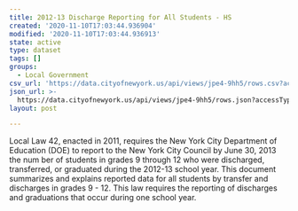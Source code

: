 ```yaml
---
title: 2012-13 Discharge Reporting for All Students - HS
created: '2020-11-10T17:03:44.936904'
modified: '2020-11-10T17:03:44.936913'
state: active
type: dataset
tags: []
groups:
  - Local Government
csv_url: 'https://data.cityofnewyork.us/api/views/jpe4-9hh5/rows.csv?accessType=DOWNLOAD'
json_url: >-
  https://data.cityofnewyork.us/api/views/jpe4-9hh5/rows.json?accessType=DOWNLOAD
layout: post

---
```

Local Law 42, enacted in 2011, requires the New York City Department of Education (DOE) to report to the New York City Council by June 30, 2013 the num ber of students in grades 9 through 12 who were discharged, transferred, or graduated during the 2012-13 school year. This document summarizes and explains reported data for all students by transfer and discharges in grades 9 - 12. This law requires the reporting of discharges and graduations that occur during one school year.
